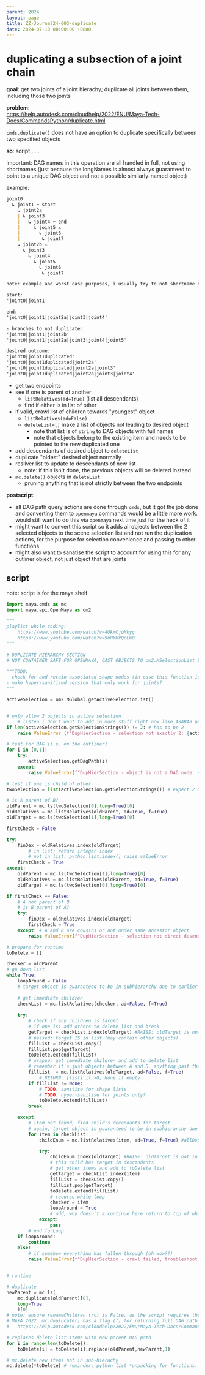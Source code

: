 ```yaml
---
parent: 2024
layout: page
title: ZZ-Journal24-003-duplicate
date: 2024-07-13 00:00:00 +0800
---
```


# duplicating a subsection of a joint chain

**goal**: get two joints of a joint hierachy; duplicate all joints between them, including those two joints

**problem**: <br/>
https://help.autodesk.com/cloudhelp/2022/ENU/Maya-Tech-Docs/CommandsPython/duplicate.html

`cmds.duplicate()` does not have an option to duplicate specifically between two specified objects

**so**: script......

important: DAG names in this operation are all handled in full, not using shortnames (just because the longNames is almost always guaranteed to point to a unique DAG object and not a possible similarly-named object)

example:
```md
joint0
  ↳ joint1 ⬅ start
    ↳ joint2a
	| ↳ joint3
	|   ↳ joint4 ⬅ end
	|     ↳ joint5 ⚠
	|       ↳ joint6
	|        ↳ joint7
	↳ joint2b ⚠
	  ↳ joint3
	    ↳ joint4
	      ↳ joint5
	        ↳ joint6
	         ↳ joint7

note: example and worst case purposes, i usually try to not shortname objects identically

start:
'joint0|joint1'

end:
'joint0|joint1|joint2a|joint3|joint4'

⚠ branches to not duplicate:
'joint0|joint1|joint2b'
'joint0|joint1|joint2a|joint3|joint4|joint5'

desired outcome:
'joint0|joint1duplicated'
'joint0|joint1duplicated|joint2a'
'joint0|joint1duplicated|joint2a|joint3'
'joint0|joint1duplicated|joint2a|joint3|joint4'
```

> 

- get two endpoints
- see if one is parent of another
	- `listRelatives(ad=True)` (list all descendants)
	- find if either is in list of other
- if valid, crawl list of children towards "youngest" object
	- `listRelatives(ad=False)`
	- `deleteList=[]` make a list of objects not leading to desired object
		- note that list is of `string` to DAG objects with full names
		- note that objects belong to the existing item and needs to be pointed to the new duplicated one
- add descendants of desired object to `deleteList`
- duplicate "oldest" desired object normally
- resilver list to update to descendants of new list
	- note: if this isn't done, the previous objects will be deleted instead
- `mc.delete()` objects in `deleteList` 
	- pruning anything that is not strictly between the two endpoints

**postscript**:
- all DAG path query actions are done through `cmds`, but it got the job done and converting them to `openmaya` commands would be a little more work. would still want to do this via `openmaya` next time just for the heck of it
- might want to convert this script so it adds all objects between the 2 selected objects to the scene selection list and not run the duplication actions, for the purpose for selection convenience and passing to other functions
- might also want to sanatise the script to account for using this for any outliner object, not just object that are joints 

## script

note: script is for the maya shelf

```py
import maya.cmds as mc
import maya.api.OpenMaya as om2

"""
playlist while coding:
	https://www.youtube.com/watch?v=4OkmCjoMkyg
	https://www.youtube.com/watch?v=9mRYUVQcLW0
"""

# DUPLICATE HIERARCHY SECTION
# NOT CONTAINER SAFE FOR OPENMAYA, CAST OBJECTS TO om2.MSelectionList BEFORE RETURNING IF USED ELSEWHERE

"""TODO:
- check for and retain associated shape nodes (in case this function is used elsewhere in the DAG outliner that's not joints)
- make hyper-sanitised version that only work for joints?
"""

activeSelection = om2.MGlobal.getActiveSelectionList()


# only allow 2 objects in active selection
	# listen i don't want to add in more stuff right now like ABABAB paired-multi-operations 
if len(activeSelection.getSelectionStrings()) != 2: # has to be 2
	raise ValueError (f"DupHierSection - selection not exactly 2: {activeSelection.getSelectionStrings()}")

# test for DAG (i.e. on the outliner)
for i in [0,1]:
	try:
		activeSelection.getDagPath(i)
	except:
		raise ValueError(f"DupHierSection - object is not a DAG node: {activeSelection.getSelectionStrings(i)}")

# test if one is child of other
twoSelection = list(activeSelection.getSelectionStrings()) # expect 2 DAG paths

# is A parent of B?
oldParent = mc.ls(twoSelection[0],long=True)[0]
oldRelatives = mc.listRelatives(oldParent, ad=True, f=True)
oldTarget = mc.ls(twoSelection[1],long=True)[0]

firstCheck = False

try:
	finDex = oldRelatives.index(oldTarget)
		# in list: return integer index
		# not in list: python list.index() raise valueError
	firstCheck = True
except:
	oldParent = mc.ls(twoSelection[1],long=True)[0]
	oldRelatives = mc.listRelatives(oldParent, ad=True, f=True)
	oldTarget = mc.ls(twoSelection[0],long=True)[0]

if firstCheck == False:
	# A not parent of B
	# is B parent of A?
	try:
		finDex = oldRelatives.index(oldTarget)
		firstCheck = True
	except: # A and B are cousins or not under same ancestor object
		raise ValueError(f"DupHierSection - selection not direct desendants: {twoSelection}")

# prepare for runtime
toDelete = []

checker = oldParent
# go down list
while True:
	loopAround = False
	# target object is guaranteed to be in subhierarchy due to earlier checks
	
	# get immediate children
	checkList = mc.listRelatives(checker, ad=False, f=True)
	
	try:
		# check if any children is target
		# if one is: add others to delete list and break
		getTarget = checkList.index(oldTarget) #RAISE: oldTarget is not in List
		# passed: target IS in list (may contain other objects)
		fillList = checkList.copy()
		fillList.pop(getTarget)
		toDelete.extend(fillList)
		# wrapup: get immediate children and add to delete list
		# remember it's just objects between A and B, anything past that is not wanted
		fillList  = mc.listRelatives(oldTarget, ad=False, f=True)
			# RETURN: [list] if >0, None if empty
		if fillList != None:
			# TODO: sanitise for shape lists
			# TODO: hyper-sanitise for joints only?
			toDelete.extend(fillList)
		break

	except:
		# item not found, find child's decendants for target
		# again, target object is guaranteed to be in subhierarchy due to earlier checks, but if i must...
		for item in checkList:
			childEnum = mc.listRelatives(item, ad=True, f=True) #allDesendants

			try:
				childEnum.index(oldTarget) #RAISE: oldTarget is not in List
				# this child has target in descendants
				# get other items and add to toDelete list
				getTarget = checkList.index(item)
				fillList = checkList.copy()
				fillList.pop(getTarget)
				toDelete.extend(fillList)
				# recurse while loop
				checker = item
				loopAround = True
				# odd, why doesn't a continue here return to top of while loop
			except:
				pass
		# end forLoop
	if loopAround:
		continue
	else:
		# if somehow everything has fallen through (oh wow??)
		raise ValueError(f"DupHierSection - crawl failed, troubleshoot: {twoSelection}")


# runtime

# duplicate
newParent = mc.ls(
	mc.duplicate(oldParent)[0],
	long=True
	)[0]
# note: ensure renameChildren (rc) is False, as the script requires the relative naming 
# MAYA 2022: mc.duplucate() has a flag (f) for returning full DAG path names, without the need to mc.ls(long=True)
#	https://help.autodesk.com/cloudhelp/2022/ENU/Maya-Tech-Docs/CommandsPython/duplicate.html

# replaces delete list items with new parent DAG path
for i in range(len(toDelete)):
	toDelete[i] = toDelete[i].replace(oldParent,newParent,1)

# mc.delete new items not in sub-hierachy
mc.delete(*toDelete) # reminder: python list *unpacking for functions: https://www.w3schools.com/python/python_tuples_unpack.asp
```
